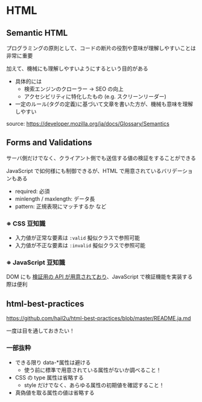 # HTML

## Semantic HTML

プログラミングの原則として、コードの断片の役割や意味が理解しやすいことは非常に重要

加えて、機械にも理解しやすいようにするという目的がある

- 具体的には
  - 検索エンジンのクローラー → SEO の向上
  - アクセシビリティに特化したもの (e.g. スクリーンリーダー)
- 一定のルール(タグの定義)に基づいて文章を書いた方が、機械も意味を理解しやすい

source: https://developer.mozilla.org/ja/docs/Glossary/Semantics

## Forms and Validations

サーバ側だけでなく、クライアント側でも送信する値の検証をすることができる

JavaScript で如何様にも制御できるが、HTML で用意されているバリデーションもある

- required: 必須
- minlength / maxlength: データ長
- pattern: 正規表現にマッチするか
  など

### ※ CSS 豆知識

- 入力値が正常な要素は `:valid` 擬似クラスで参照可能
- 入力値が不正な要素は `:invalid` 擬似クラスで参照可能

### ※ JavaScript 豆知識

DOM にも [検証用の API が用意されており](https://wiki.developer.mozilla.org/ja/docs/Web/API/Constraint_validation)、JavaScript で検証機能を実装する際は便利

## html-best-practices

https://github.com/hail2u/html-best-practices/blob/master/README.ja.md

一度は目を通しておきたい！

### 一部抜粋

- できる限り data-\*属性は避ける
  - 使う前に標準で用意されている属性がないか調べること！
- CSS の type 属性は省略する
  - style だけでなく、あらゆる属性の初期値を確認すること！
- 真偽値を取る属性の値は省略する

